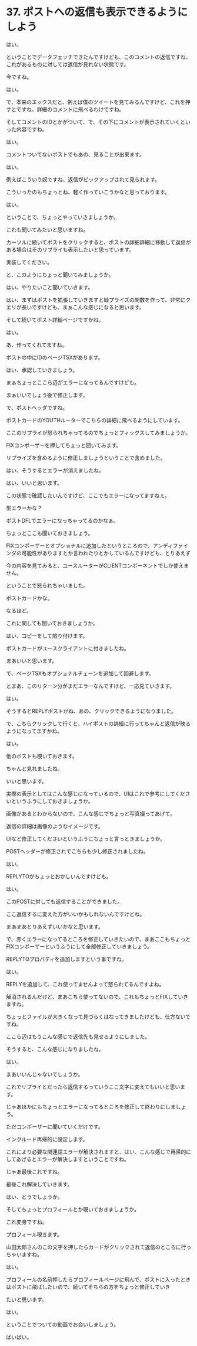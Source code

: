 # 37. ポストへの返信も表示できるようにしよう

はい。

ということでデータフェッチできたんですけども、このコメントの返信ですね、これがあるものに対しては返信が見れない状態です。

今ですね。

はい。

で、本来のエックスだと、例えば僕のツイートを見てみるんですけど、これを押すとですね、詳細のコメントに飛べるわけですね。

そしてコメントのIDとかがついて、で、その下にコメントが表示されていくといった内容ですね。

はい。

コメントついてないポストでもあの、見ることが出来ます。

はい。

例えばこういう奴ですね、返信がピックアップされて見られます。

こういったのもちょっとね、軽く作っていこうかなと思っております。

はい。

ということで、ちょっとやっていきましょうか。

これも聞いてみたいと思いますね。

カーソルに続いてポストをクリックすると、ポストの詳細詳細に移動して返信がある場合はそのリプライも表示したいと思っています。

実装してください。

と、このようにちょっと聞いてみましょうか。

はい、やりたいこと聞いていきます。

はい、まずはポストを拡張していきますと緑プライズの関数を作って、非常にクエリが長いですけども、まぁこんな感じになると思います。

そして続いてポスト詳細ページですかね。

はい。

あ、作ってくれてますね。

ポストの中にIDのページTSXがあります。

はい、承認していきましょう。

まぁちょっとここら辺がエラーになってるんですけども。

まぁいいでしょう後で修正します。

で、ポストヘッダですね。

ポストカードのYOUTHルーターでこちらの詳細に飛べるようにしています。

ここのリプライが怒られちゃってるのでちょっとフィックスしてみましょうか。

FIXコンポーザーを押してちょっと聞いてみます。

リプライズを含めるように修正しましょうということで含めました。

はい、そうするとエラーが消えましたね。

はい、いいと思います。

この状態で確認したいんですけど、ここでもエラーになってますねぇ。

型エラーかな？

ポストDFLでエラーになっちゃってるのかなぁ。

ちょっとここも聞いておきましょう。

FIXコンポーザーとオプショナルに追加したというところので、アンディファインダの可能性がありますとか言われたりとかしているんですけども、とりあえず

今の内容を見てみると、ユースルーターがCLIENTコンポーネントでしか使えません。

ということで怒られちゃいました。

ポストカードかな。

なるほど。

これに関しても聞いておきましょうか。

はい、コピーをして貼り付けます。

ポストカードがユースクライアントに付きましたね。

まあいいと思います。

で、ページTSXもオプショナルチェーンを追加して回避します。

とまあ、このリターン分がまだエラーなんですけど、一応見ていきます。

はい。

そうするとREPLYポストがね、あの、クリックできるようになりました。

で、こちらクリックして行くと、ハイポストの詳細に行ってちゃんと返信が映るようになってますかね。

はい。

他のポストも覗いておきます。

ちゃんと見れましたね。

いいと思います。

実際の表示としてはこんな感じになっているので、UIはこれで参考にしてくださいというふうにしておきましょうか。

画像があるとわからないので、こんな感じでちょっと写真撮ってあげて。

返信の詳細は画像のようなイメージです。

UIなど修正してくださいというふうにちょっと言っときましょうか。

POSTヘッダーが修正されてこちらも少し修正されましたね。

はい。

REPLYTOがちょっとおかしいんですけども。

はい。

このPOSTに対しても返信することができました。

ここ返信するに変えた方がいいかもしれないんですけどね。

まあまあとりあえずいいかなと思います。

で、赤くエラーになってるところを修正していきたいので、まあここもちょっとFIXコンポーザーというふうにして全部修正していきましょう。

REPLYTOプロパティを追加しますという事ですね。

はい。

REPLYを追加して、これ使ってませんよって怒られてるんですよね。

解消されるんだけど、まあこちら使ってないので、これもちょっとFIXしていきますね。

ちょっとファイルが大きくなって見づらくはなってきましたけども、仕方ないですね。

ここら辺はもうこんな感じで返信先も見せるようにしました。

そうすると、こんな感じになりましたね。

はい。

まあいいんじゃないでしょうか。

これでリプライとだったら返信するっていうここ文字に変えてもいいと思います。

じゃあほかにもちょっとエラーになってるところを修正して終わりにしましょう。

ただコンポーザーに聞いていくだけです。

インクルード再帰的に設定します。

これにより必要な関連語エラーが解決されますと、はい、こんな感じで再帰的にしてあげるとエラーが解決しますということですね。

じゃあ最後これですね。

最後これ解決していきます。

はい、どうでしょうか。

そしてちょっとプロフィールとか覗いておきましょうか。

これ変身ですね。

プロフィール覗きます。

山田太郎さんのこの文字を押したらカードがクリックされて返信のところに行っちゃいますね。

はい。

プロフィールの名前押したらプロフィールページに飛んで、ポストに入ったときはポストに飛ばしたいので、続いてそちらの方をちょっと修正していき

たいと思います。

はい。

ということでついての動画でお会いしましょう。

ばいばい。
